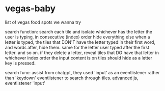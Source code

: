 # vegas-baby
list of vegas food spots we wanna try

search function:
search each tile and isolate whichever has the letter the user is typing, in consecutive (index) order
hide everything else
when a letter is typed, the tiles that DON'T have the letter typed in their first word, and words after, hide them.
same for the letter user typed after the first letter. and so on.
if they delete a letter, reveal tiles that DO have that letter in whichever index order the input content is on
tiles should hide as a letter key is pressed.

search func: assist from chatgpt, they used 'input' as an eventlistener rather than 'keydown' eventlistener to search through tiles.
advanced js, eventlistener 'input'

